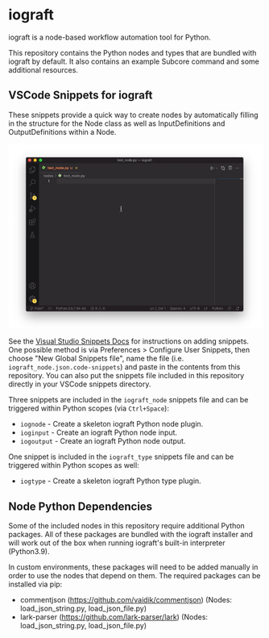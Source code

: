 # iograft

iograft is a node-based workflow automation tool for Python. 

This repository contains the Python nodes and types that are bundled with iograft by default. It also contains an example Subcore command and some additional resources.

## VSCode Snippets for iograft

These snippets provide a quick way to create nodes by automatically filling in the structure for the Node class as well as InputDefinitions and OutputDefinitions within a Node.

![](https://github.com/iograft/iograft/blob/a035818dc7073a665a8fa6a9abb6530f1c92d60e/resources/iograft_vscode_snippets.gif)

See the [Visual Studio Snippets Docs](https://code.visualstudio.com/docs/editor/userdefinedsnippets#_create-your-own-snippets) for instructions on adding snippets. One possible method is via Preferences > Configure User Snippets, then choose "New Global Snippets file", name the file (i.e. `iograft_node.json.code-snippets`) and paste in the contents from this repository. You can also put the snippets file included in this repository directly in your VSCode snippets directory.

Three snippets are included in the `iograft_node` snippets file and can be triggered within Python scopes (via `Ctrl+Space`):
- `iognode` - Create a skeleton iograft Python node plugin.
- `ioginput` - Create an iograft Python node input.
- `iogoutput` - Create an iograft Python node output.

One snippet is included in the `iograft_type` snippets file and can be triggered within Python scopes as well:
- `iogtype` - Create a skeleton iograft Python type plugin.

## Node Python Dependencies

Some of the included nodes in this repository require additional Python packages. All of these packages are bundled with the iograft installer and will work out of the box when running iograft's built-in interpreter (Python3.9). 

In custom environments, these packages will need to be added manually in order to use the nodes that depend on them. The required packages can be installed via pip:
- commentjson (https://github.com/vaidik/commentjson) (Nodes: load_json_string.py, load_json_file.py)
- lark-parser (https://github.com/lark-parser/lark) (Nodes: load_json_string.py, load_json_file.py)
